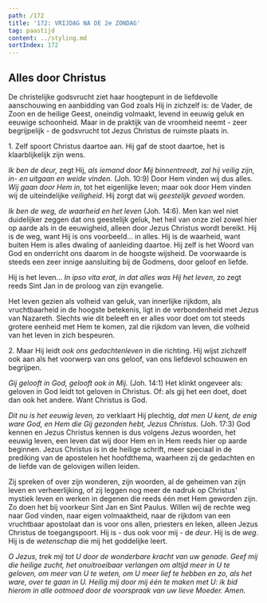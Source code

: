 ```yaml
---
path: /172
title: '172: VRIJDAG NA DE 2e ZONDAG'
tag: paastijd
content: ../styling.md
sortIndex: 172
---
```


## Alles door Christus

De christelijke godsvrucht ziet haar hoogtepunt in de liefdevolle aanschouwing en aanbidding van God zoals Hij in zichzelf is: de Vader, de Zoon en de heilige Geest, oneindig volmaakt, levend in eeuwig geluk en eeuwige schoonheid. Maar in de praktijk van de vroomheid neemt - zeer begrijpelijk - de godsvrucht tot Jezus Christus de ruimste plaats in.

1\. Zelf spoort Christus daartoe aan. Hij gaf de stoot daartoe, het is klaarblijkelijk zijn wens.

_Ik ben de deur,_ zegt Hij, _als iemand door Mij binnentreedt, zal hij veilig zijn, in- en uitgaan en weide vinden._ (Joh. 10:9) Door Hem vinden wij dus alles. _Wij gaan door Hem in_, tot het eigenlijke leven; maar ook door Hem vinden wij de uiteindelijke _veiligheid_. Hij zorgt dat wij _geestelijk gevoed_ worden.

_Ik ben de weg, de waarheid en het leven_ (Joh. 14:6). Men kan wel niet duidelijker zeggen dat ons geestelijk geluk, het heil van onze ziel zowel hier op aarde als in de eeuwigheid, alleen door Jezus Christus wordt bereikt. Hij is de weg, want Hij is ons voorbeeld... in alles. Hij is de waarheid, want buiten Hem is alles dwaling of aanleiding daartoe. Hij zelf is het Woord van God en onderricht ons daarom in de hoogste wijsheid. De voorwaarde is steeds een zeer innige aansluiting bij de Godmens, door geloof en liefde.

Hij is het leven... _In ipso vita erat_, _in dat alles was Hij het leven_, zo zegt reeds Sint Jan in de proloog van zijn evangelie.

Het leven gezien als volheid van geluk, van innerlijke rijkdom, als vruchtbaarheid in de hoogste betekenis, ligt in de verbondenheid met Jezus van Nazareth. Slechts wie dit beleeft en er alles voor doet om tot steeds grotere eenheid met Hem te komen, zal die rijkdom van leven, die volheid van het leven in zich bespeuren.

2\. Maar Hij leidt _ook ons gedachtenleven_ in die richting. Hij wijst zichzelf ook aan als het voorwerp van ons geloof, van ons liefdevol schouwen en begrijpen.

_Gij gelooft in God, gelooft ook in Mij._ (Joh. 14:1) Het klinkt ongeveer als: geloven in God leidt tot geloven in Christus. Of: als gij het een doet, doet dan ook het andere. Want Christus is God.

_Dit nu is het eeuwig leven,_ zo verklaart Hij plechtig, _dat men U kent, de enig ware God, en Hem die Gij gezonden hebt, Jezus Christus._ (Joh. 17:3) God kennen en Jezus Christus kennen is dus volgens Jezus woorden, het eeuwig leven, een leven dat wij door Hem en in Hem reeds hier op aarde beginnen. Jezus Christus is in de heilige schrift, meer speciaal in de prediking van de apostelen het hoofdthema, waarheen zij de gedachten en de liefde van de gelovigen willen leiden.

Zij spreken of over zijn wonderen, zijn woorden, al de geheimen van zijn leven en verheerlijking, of zij leggen nog meer de nadruk op Christus' mystiek leven en werken in degenen die reeds één met Hem geworden zijn. Zo doen het bij voorkeur Sint Jan en Sint Paulus. Willen wij de rechte weg naar God vinden, naar eigen volmaaktheid, naar de rijkdom van een vruchtbaar apostolaat dan is voor ons allen, priesters en leken, alleen Jezus Christus de toegangspoort. Hij is - dus ook voor mij - de _deur_. Hij is de _weg_. Hij is de _wetenschap_ die mij het goddelijke leert.

_O Jezus, trek mij tot U door de wonderbare kracht van uw genade. Geef mij die heilige zucht, het onuitroeibaar verlangen om altijd meer in U te geloven, om meer van U te weten, om U meer lief te hebben en zo, als het ware, over te gaan in U. Heilig mij door mij één te maken met U: ik bid hierom in alle ootmoed door de voorspraak van uw lieve Moeder. Amen._